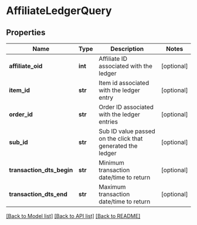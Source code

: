 # AffiliateLedgerQuery

## Properties
Name | Type | Description | Notes
------------ | ------------- | ------------- | -------------
**affiliate_oid** | **int** | Affiliate ID associated with the ledger | [optional] 
**item_id** | **str** | Item id associated with the ledger entry | [optional] 
**order_id** | **str** | Order ID associated with the ledger entries | [optional] 
**sub_id** | **str** | Sub ID value passed on the click that generated the ledger | [optional] 
**transaction_dts_begin** | **str** | Minimum transaction date/time to return | [optional] 
**transaction_dts_end** | **str** | Maximum transaction date/time to return | [optional] 

[[Back to Model list]](../README.md#documentation-for-models) [[Back to API list]](../README.md#documentation-for-api-endpoints) [[Back to README]](../README.md)


